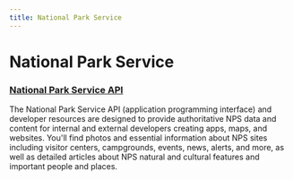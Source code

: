 ```yaml
---
title: National Park Service
---
```


# National Park Service

### [National Park Service API](https://developer.nps.gov)
The National Park Service API (application programming interface) and developer resources are designed to provide authoritative NPS data and content for internal and external developers creating apps, maps, and websites. You'll find photos and essential information about NPS sites including visitor centers, campgrounds, events, news, alerts, and more, as well as detailed articles about NPS natural and cultural features and important people and places.
